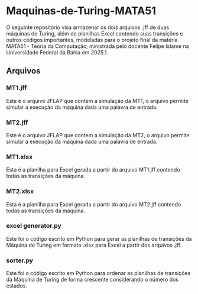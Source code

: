 # Maquinas-de-Turing-MATA51
O seguinte repositório visa armazenar os dois arquivos .jff de duas máquinas de Turing, além de planilhas Excel contendo suas transições e outros códigos importantes, modeladas para o projeto final da matéria MATA51 - Teoria da Computação, ministrada pelo docente Felipe Islame na Universidade Federal da Bahia em 2025.1. 

## Arquivos
### MT1.jff
Este é o arquivo JFLAP que contem a simulação da MT1, o arquivo permite simular a execução da máquina dada uma palavra de entrada.
### MT2.jff
Este é o arquivo JFLAP que contem a simulação da MT2, o arquivo permite simular a execução da máquina dada uma palavra de entrada.
### MT1.xlsx
Esta é a planilha para Excel gerada a partir do arquivo MT1.jff contendo todas as transições da máquina.
### MT2.xlsx
Esta é a planilha para Excel gerada a partir do arquivo MT2.jff contendo todas as transições da máquina.
### excel generator.py
Este foi o código escrito em Python para gerar as planilhas de transições da Máquina de Turing em formato .xlsx para Excel a partir dos arquivos .jff.
### sorter.py
Este foi o código escrito em Python para ordenar as planilhas de transições da Máquina de Turing de forma crescente considerando o número dos estados.
